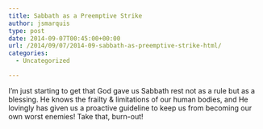 ```yaml
---
title: Sabbath as a Preemptive Strike
author: jsmarquis
type: post
date: 2014-09-07T00:45:00+00:00
url: /2014/09/07/2014-09-sabbath-as-preemptive-strike-html/
categories:
  - Uncategorized

---
```

I&#8217;m just starting to get that God gave us Sabbath rest not as a rule but as a blessing. He knows the frailty & limitations of our human bodies, and He lovingly has given us a proactive guideline to keep us from becoming our own worst enemies! Take that, burn-out!